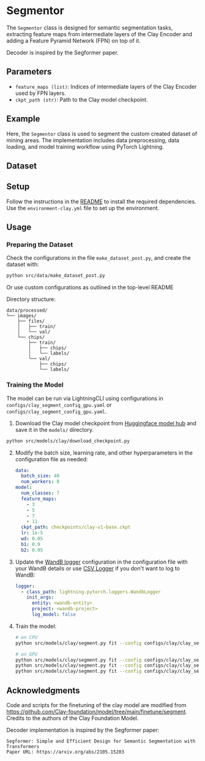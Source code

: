 # Segmentor

The `Segmentor` class is designed for semantic segmentation tasks, extracting feature maps from intermediate layers of the Clay Encoder and adding a Feature Pyramid Network (FPN) on top of it.

Decoder is inspired by the Segformer paper.

## Parameters

- `feature_maps (list)`: Indices of intermediate layers of the Clay Encoder used by FPN layers.
- `ckpt_path (str)`: Path to the Clay model checkpoint.

## Example

Here, the `Segmentor` class is used to segment the custom created dataset of mining areas. The implementation includes data preprocessing, data loading, and model training workflow using PyTorch Lightning.

## Dataset

## Setup

Follow the instructions in the [README](../../README.md) to install the required dependencies. Use the `environment-clay.yml` file to set up the environment.

## Usage

### Preparing the Dataset
Check the configurations in the file `make_dataset_post.py`, and create the dataset with: 

```bash
python src/data/make_dataset_post.py
```

Or use custom configurations as outlined in the top-level README

Directory structure:

```
data/processed/
└── images/
    ├── files/
    │   ├── train/
    │   └── val/
    └── chips/
        ├── train/
        │   ├── chips/
        │   └── labels/
        └── val/
            ├── chips/
            └── labels/
```

### Training the Model

The model can be run via LightningCLI using configurations in `configs/clay_segment_config_gpu.yaml` or `configs/clay_segment_config_gpu.yaml`.

1. Download the Clay model checkpoint from [Huggingface model hub](https://huggingface.co/made-with-clay/Clay/blob/main/clay-v1-base.ckpt) and save it in the `models/` directory.

```bash
python src/models/clay/download_checkpoint.py
```

2. Modify the batch size, learning rate, and other hyperparameters in the configuration file as needed:
    ```yaml
    data:
      batch_size: 40
      num_workers: 8
    model:
      num_classes: 7
      feature_maps:
        - 3
        - 5
        - 7
        - 11
      ckpt_path: checkpoints/clay-v1-base.ckpt
      lr: 1e-5
      wd: 0.05
      b1: 0.9
      b2: 0.95
    ```

3. Update the [WandB logger](https://lightning.ai/docs/pytorch/stable/extensions/generated/lightning.pytorch.loggers.WandbLogger.html#lightning.pytorch.loggers.WandbLogger) configuration in the configuration file with your WandB details or use [CSV Logger](https://lightning.ai/docs/pytorch/stable/extensions/generated/lightning.pytorch.loggers.CSVLogger.html#lightning.pytorch.loggers.CSVLogger) if you don't want to log to WandB:
    ```yaml
    logger:
      - class_path: lightning.pytorch.loggers.WandbLogger
        init_args:
          entity: <wandb-entity>
          project: <wandb-project>
          log_model: false
    ```

4. Train the model:
    ```bash
    # on CPU
    python src/models/clay/segment.py fit --config configs/clay/clay_segment_config_cpu.yaml

    # on GPU
    python src/models/clay/segment.py fit --config configs/clay/clay_segment_config_gpu_pc.yaml
    python src/models/clay/segment.py fit --config configs/clay/clay_segment_config_gpu_T4.yaml
    python src/models/clay/segment.py fit --config configs/clay/clay_segment_config_gpu_L4.yaml
    ```

## Acknowledgments

Code and scripts for the finetuning of the clay model are modified from https://github.com/Clay-foundation/model/tree/main/finetune/segment. Credits to the authors of the Clay Foundation Model.

Decoder implementation is inspired by the Segformer paper:
```
Segformer: Simple and Efficient Design for Semantic Segmentation with Transformers
Paper URL: https://arxiv.org/abs/2105.15203
```
